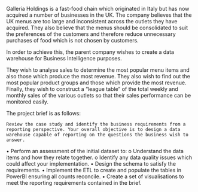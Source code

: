 Galleria Holdings is a fast-food chain which originated in Italy but has now acquired a number of businesses in the UK. The company believes that the UK menus are too large and inconsistent across the outlets they have acquired. They also believe that the menus should be consolidated to suit the preferences of the customers and therefore reduce unnecessary purchases of food which is not chosen by customers. 

In order to achieve this, the parent company wishes to create a data warehouse for Business Intelligence purposes.

They wish to analyse sales to determine the most popular menu items and also those which produce the most revenue. They also wish to find out the most popular product groups and those which provide the most revenue. Finally, they wish to construct a “league table” of the total weekly and monthly sales of the various outlets so that their sales performance can be monitored easily.

The project brief is as follows:

	Review the case study and identify the business requirements from a reporting perspective. Your overall objective is to design a data warehouse capable of reporting on the questions the business wish to answer.
•	Perform an assessment of the initial dataset to:
o	Understand the data items and how they relate together.
o	Identify any data quality issues which could affect your implementation.
•	Design the schema to satisfy the requirements.
•	Implement the ETL to create and populate the tables in PowerBI ensuring all counts reconcile.
•	Create a set of visualisations to meet the reporting requirements contained in the brief.

